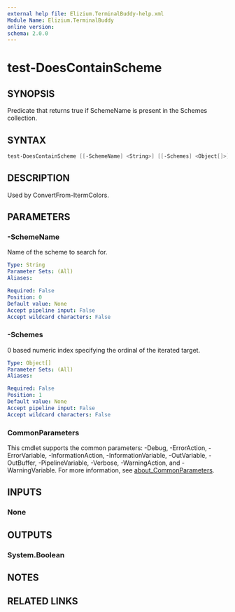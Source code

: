 ```yaml
---
external help file: Elizium.TerminalBuddy-help.xml
Module Name: Elizium.TerminalBuddy
online version:
schema: 2.0.0
---
```


# test-DoesContainScheme

## SYNOPSIS

Predicate that returns true if SchemeName is present in the Schemes collection.

## SYNTAX

```powershell
test-DoesContainScheme [[-SchemeName] <String>] [[-Schemes] <Object[]>] [<CommonParameters>]
```

## DESCRIPTION

Used by ConvertFrom-ItermColors.

## PARAMETERS

### -SchemeName

Name of the scheme to search for.

```yaml
Type: String
Parameter Sets: (All)
Aliases:

Required: False
Position: 0
Default value: None
Accept pipeline input: False
Accept wildcard characters: False
```

### -Schemes

0 based numeric index specifying the ordinal of the iterated target.

```yaml
Type: Object[]
Parameter Sets: (All)
Aliases:

Required: False
Position: 1
Default value: None
Accept pipeline input: False
Accept wildcard characters: False
```

### CommonParameters

This cmdlet supports the common parameters: -Debug, -ErrorAction, -ErrorVariable, -InformationAction, -InformationVariable, -OutVariable, -OutBuffer, -PipelineVariable, -Verbose, -WarningAction, and -WarningVariable. For more information, see [about_CommonParameters](http://go.microsoft.com/fwlink/?LinkID=113216).

## INPUTS

### None

## OUTPUTS

### System.Boolean

## NOTES

## RELATED LINKS
